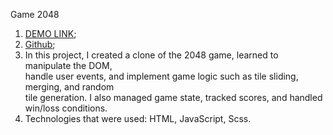   Game 2048

  1.  [DEMO LINK](https://zvir91.github.io/2048/);      
  2.  [Github](https://github.com/zvir91/2048);  
  3.  In this project, I created a clone of the 2048 game, learned to manipulate the DOM,      
      handle user events, and implement game logic such as tile sliding, merging, and random    
      tile generation. I also managed game state, tracked scores, and handled win/loss conditions.      
  4.  Technologies that were used: HTML, JavaScript, Scss.  
  
